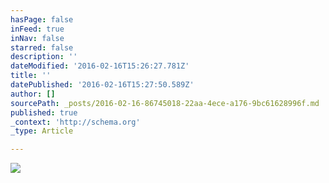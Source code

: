 ```yaml
---
hasPage: false
inFeed: true
inNav: false
starred: false
description: ''
dateModified: '2016-02-16T15:26:27.781Z'
title: ''
datePublished: '2016-02-16T15:27:50.589Z'
author: []
sourcePath: _posts/2016-02-16-86745018-22aa-4ece-a176-9bc61628996f.md
published: true
_context: 'http://schema.org'
_type: Article

---
```

![](https://the-grid-user-content.s3-us-west-2.amazonaws.com/6c03545e-96d9-428d-a6de-4561c84571ec.jpg)